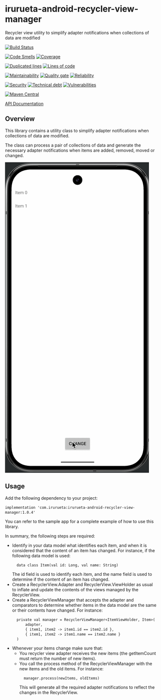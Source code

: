 # irurueta-android-recycler-view-manager
Recycler view utility to simplify adapter notifications when collections of data are modified

[![Build Status](https://github.com/albertoirurueta/irurueta-android-recycler-view-manager/actions/workflows/main.yml/badge.svg)](https://github.com/albertoirurueta/irurueta-android-recycler-view-manager/actions)

[![Code Smells](https://sonarcloud.io/api/project_badges/measure?project=albertoirurueta_irurueta-android-recycler-view-manager&metric=code_smells)](https://sonarcloud.io/dashboard?id=albertoirurueta_irurueta-android-recycler-view-manager)
[![Coverage](https://sonarcloud.io/api/project_badges/measure?project=albertoirurueta_irurueta-android-recycler-view-manager&metric=coverage)](https://sonarcloud.io/dashboard?id=albertoirurueta_irurueta-android-recycler-view-manager)

[![Duplicated lines](https://sonarcloud.io/api/project_badges/measure?project=albertoirurueta_irurueta-android-recycler-view-manager&metric=duplicated_lines_density)](https://sonarcloud.io/dashboard?id=albertoirurueta_irurueta-android-recycler-view-manager)
[![Lines of code](https://sonarcloud.io/api/project_badges/measure?project=albertoirurueta_irurueta-android-recycler-view-manager&metric=ncloc)](https://sonarcloud.io/dashboard?id=albertoirurueta_irurueta-android-recycler-view-manager)

[![Maintainability](https://sonarcloud.io/api/project_badges/measure?project=albertoirurueta_irurueta-android-recycler-view-manager&metric=sqale_rating)](https://sonarcloud.io/dashboard?id=albertoirurueta_irurueta-android-recycler-view-manager)
[![Quality gate](https://sonarcloud.io/api/project_badges/measure?project=albertoirurueta_irurueta-android-recycler-view-manager&metric=alert_status)](https://sonarcloud.io/dashboard?id=albertoirurueta_irurueta-android-recycler-view-manager)
[![Reliability](https://sonarcloud.io/api/project_badges/measure?project=albertoirurueta_irurueta-android-recycler-view-manager&metric=reliability_rating)](https://sonarcloud.io/dashboard?id=albertoirurueta_irurueta-android-recycler-view-manager)

[![Security](https://sonarcloud.io/api/project_badges/measure?project=albertoirurueta_irurueta-android-recycler-view-manager&metric=security_rating)](https://sonarcloud.io/dashboard?id=albertoirurueta_irurueta-android-recycler-view-manager)
[![Technical debt](https://sonarcloud.io/api/project_badges/measure?project=albertoirurueta_irurueta-android-recycler-view-manager&metric=sqale_index)](https://sonarcloud.io/dashboard?id=albertoirurueta_irurueta-android-recycler-view-manager)
[![Vulnerabilities](https://sonarcloud.io/api/project_badges/measure?project=albertoirurueta_irurueta-android-recycler-view-manager&metric=vulnerabilities)](https://sonarcloud.io/dashboard?id=albertoirurueta_irurueta-android-recycler-view-manager)

[![Maven Central](https://maven-badges.herokuapp.com/maven-central/com.irurueta/irurueta-android-recycler-view-manager/badge.svg)](https://search.maven.org/artifact/com.irurueta/irurueta-android-recycler-view-manager/1.0.0/aar)

[API Documentation](http://albertoirurueta.github.io/irurueta-android-recycler-view-manager)

## Overview

This library contains a utility class to simplify adapter notifications when collections of data
are modified.

The class can process a pair of collections of data and generate the necessary adapter notifications
when items are added, removed, moved or changed.

![Demo](docs/recycler-view-manager.gif)

## Usage

Add the following dependency to your project:

```
implementation 'com.irurueta:irurueta-android-recycler-view-manager:1.0.4'
```

You can refer to the sample app for a complete example of how to use this library.

In summary, the following steps are required:
- Identify in your data model what identifies each item, and when it is considered that the content
  of an item has changed.
  For instance, if the following data model is used:
  ```
    data class Item(val id: Long, val name: String)
  ```
  The id field is used to identify each item, and the name field is used to determine if the content
  of an item has changed.
- Create a RecyclerView.Adapter and RecyclerView.ViewHolder as usual to inflate and update the
  contents of the views managed by the RecyclerView.
- Create a RecyclerViewManager that accepts the adapter and comparators to determine whether items
  in the data model are the same or their contents have changed.
  For instance:
  ```
    private val manager = RecyclerViewManager<ItemViewHolder, Item>(
        adapter,
        { item1, item2 -> item1.id == item2.id },
        { item1, item2 -> item1.name == item2.name }
    )
  ```
- Whenever your items change make sure that:
    - You recycler view adapter receives the new items (the getItemCount must return the number of
      new items).
    - You call the process method of the RecyclerViewManager with the new items and the old items.
      For instance:
      ```
        manager.process(newItems, oldItems)
      ```
      This will generate all the required adapter notifications to reflect the changes in the
      RecyclerView.